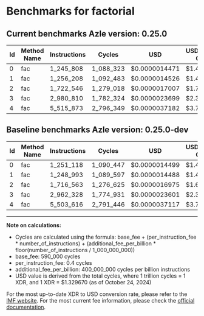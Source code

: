 # Benchmarks for factorial

## Current benchmarks Azle version: 0.25.0

| Id  | Method Name | Instructions | Cycles    | USD           | USD/Million Calls | Change                            |
| --- | ----------- | ------------ | --------- | ------------- | ----------------- | --------------------------------- |
| 0   | fac         | 1_245_808    | 1_088_323 | $0.0000014471 | $1.44             | <font color="green">-5_310</font> |
| 1   | fac         | 1_256_208    | 1_092_483 | $0.0000014526 | $1.45             | <font color="red">+7_215</font>   |
| 2   | fac         | 1_722_546    | 1_279_018 | $0.0000017007 | $1.70             | <font color="red">+5_983</font>   |
| 3   | fac         | 2_980_810    | 1_782_324 | $0.0000023699 | $2.36             | <font color="red">+18_482</font>  |
| 4   | fac         | 5_515_873    | 2_796_349 | $0.0000037182 | $3.71             | <font color="red">+12_257</font>  |

## Baseline benchmarks Azle version: 0.25.0-dev

| Id  | Method Name | Instructions | Cycles    | USD           | USD/Million Calls |
| --- | ----------- | ------------ | --------- | ------------- | ----------------- |
| 0   | fac         | 1_251_118    | 1_090_447 | $0.0000014499 | $1.44             |
| 1   | fac         | 1_248_993    | 1_089_597 | $0.0000014488 | $1.44             |
| 2   | fac         | 1_716_563    | 1_276_625 | $0.0000016975 | $1.69             |
| 3   | fac         | 2_962_328    | 1_774_931 | $0.0000023601 | $2.36             |
| 4   | fac         | 5_503_616    | 2_791_446 | $0.0000037117 | $3.71             |

---

**Note on calculations:**

- Cycles are calculated using the formula: base_fee + (per_instruction_fee \* number_of_instructions) + (additional_fee_per_billion \* floor(number_of_instructions / 1_000_000_000))
- base_fee: 590_000 cycles
- per_instruction_fee: 0.4 cycles
- additional_fee_per_billion: 400_000_000 cycles per billion instructions
- USD value is derived from the total cycles, where 1 trillion cycles = 1 XDR, and 1 XDR = $1.329670 (as of October 24, 2024)

For the most up-to-date XDR to USD conversion rate, please refer to the [IMF website](https://www.imf.org/external/np/fin/data/rms_sdrv.aspx).
For the most current fee information, please check the [official documentation](https://internetcomputer.org/docs/current/developer-docs/gas-cost#execution).
